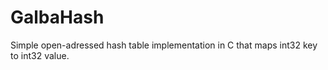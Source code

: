 # GalbaHash
Simple open-adressed hash table implementation in C that maps int32 key to int32 value. 
